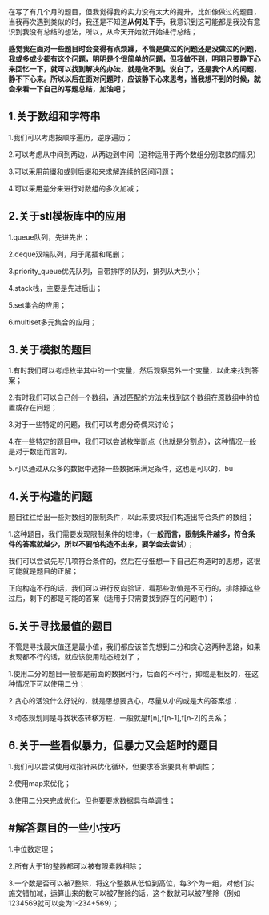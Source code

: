 在写了有几个月的题目，但我觉得我的实力没有太大的提升，比如像做过的题目，当我再次遇到类似的时，我还是不知道**从何处下手**，我意识到这可能都是我没有意识到我没有总结的想法，所以，从今天开始就开始进行总结；

**感觉我在面对一些题目时会变得有点烦躁，不管是做过的问题还是没做过的问题，我或多或少都有这个问题，明明是个很简单的问题，但我做不到，明明只要静下心来回忆一下，就可以找到解决的办法，就是做不到。说白了，还是我个人的问题，静不下心来。所以以后在面对问题时，应该静下心来思考，当我想不到的时候，就会来看一下自己的写题总结，加油吧；**

## 1.关于数组和字符串

1.我们可以考虑按顺序遍历，逆序遍历；

2.可以考虑从中间到两边，从两边到中间（这种适用于两个数组分别取数的情况）

3.可以采用前缀和或则后缀和来求解连续的区间问题；

4.可以采用差分来进行对数组的多次加减；

## 2.关于stl模板库中的应用

1.queue队列，先进先出；

2.deque双端队列，用于尾插和尾删；

3.priority_queue优先队列，自带排序的队列，排列从大到小；

4.stack栈，主要是先进后出；

5.set集合的应用；

6.multiset多元集合的应用；

## 3.关于模拟的题目

1.有时我们可以考虑枚举其中的一个变量，然后观察另外一个变量，以此来找到答案；

2.有时我们可以自己创一个数组，通过匹配的方法来找到这个数组在原数组中的位置或存在问题；

3.对于一些特定的问题，我们可以考虑分奇偶来讨论；

4.在一些特定的题目中，我们可以尝试枚举断点（也就是分割点），这种情况一般是对于数组而言的。

5.可以通过从众多的数据中选择一些数据来满足条件，这也是可以的，bu

## 4.关于构造的问题

题目往往给出一些对数组的限制条件，以此来要求我们构造出符合条件的数组；

1.这种题目，我们需要发现限制条件的规律，（**一般而言，限制条件越多，符合条件的答案就越少，所以不要怕构造不出来，要学会去尝试**）；

我们可以尝试先写几项符合条件的，然后在仔细想一下自己在构造时的思想，这很可能就是题目的正解；

正向构造不行的话，我们可以进行反向验证，看那些取值是不可行的，排除掉这些过后，剩下的都是可能的答案（适用于只需要找到存在的问题中）；

## 5.关于寻找最值的题目

不管是寻找最大值还是最小值，我们都应该首先想到二分和贪心这两种思路，如果发现都不行的话，就应该使用动态规划了；

1.使用二分的题目一般都是前面的数据可行，后面的不可行，抑或是相反的，在这种情况下可以使用二分；

2.贪心的活没什么好说的，就是思想要贪心，尽量从小的或是大的答案想；

3.动态规划则是寻找状态转移方程，一般就是f[n],f[n-1],f[n-2]的关系；

## 6.关于一些看似暴力，但暴力又会超时的题目

1.我们可以尝试使用双指针来优化循环，但要求答案要具有单调性；

2.使用map来优化；

3.使用二分来完成优化，但也要要求数据具有单调性；

## #解答题目的一些小技巧

1.中位数定理；

2.所有大于1的整数都可以被有限素数相除；

3.一个数是否可以被7整除，将这个整数从低位到高位，每3个为一组，对他们实施交错加减，运算出来的数可以被7整除的话，这个数就可以被7整除（例如1234569就可以变为1-234+569）；